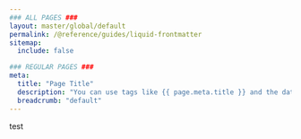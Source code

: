 ```yaml
---
### ALL PAGES ###
layout: master/global/default
permalink: /@reference/guides/liquid-frontmatter
sitemap:
  include: false

### REGULAR PAGES ###
meta:
  title: "Page Title"
  description: "You can use tags like {{ page.meta.title }} and the date {{ 'now' | date: '%Y' }}."
  breadcrumb: "default"
---
```

test
